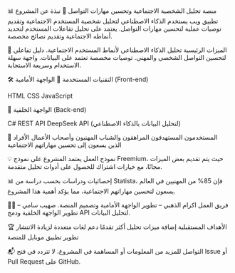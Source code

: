 📊 منصة تحليل الشخصية الاجتماعية وتحسين مهارات التواصل
📝 نبذة عن المشروع
تطبيق ويب يستخدم الذكاء الاصطناعي لتحليل شخصية المستخدم الاجتماعية وتقديم توصيات عملية لتحسين مهارات التواصل. يعتمد على تحليل تفاعلات المستخدم لتحديد أنماطه الاجتماعية وتقديم نصائح مخصصة.

🚀 الميزات الرئيسية
تحليل الذكاء الاصطناعي لأنماط المستخدم الاجتماعية.
دليل تفاعلي لتحسين التواصل الشخصي والمهني.
توصيات مخصصة تعتمد على البيانات.
واجهة سهلة الاستخدام وسريعة الاستجابة.

🛠️ التقنيات المستخدمة
🔹 الواجهة الأمامية (Front-end)

HTML
CSS
JavaScript

🔹 الواجهة الخلفية (Back-end)

C#
REST API
DeepSeek API (لتحليل البيانات بالذكاء الاصطناعي)


🎯 المستخدمون المستهدفون
المراهقون والشباب
المهنيون وأصحاب الأعمال
الأفراد الذين يسعون إلى تحسين مهاراتهم الاجتماعية

💡 نموذج العمل
يعتمد المشروع على نموذج Freemium، حيث يتم تقديم بعض الميزات مجانًا، مع خيارات اشتراك للحصول على أدوات تحليل متقدمة.

📊 إحصائيات ودراسات
بحسب دراسة من Statista، فإن 85% من المهنيين في العالم يسعون لتحسين مهاراتهم الاجتماعية، مما يؤكد أهمية هذا المشروع.

👨‍💻 فريق العمل
اكرام الذهبي – تطوير الواجهة الأمامية وتصميم المنصة.
صهيب سامي – تطوير الواجهة الخلفية ودمج API لتحليل البيانات.

🏆 الأهداف المستقبلية
إضافة ميزات تحليل أكثر تقدمًا
دعم لغات متعددة لزيادة الانتشار
تطوير تطبيق موبايل للمنصة

📬 التواصل
للمزيد من المعلومات أو المساهمة في المشروع، لا تتردد في فتح Issue أو Pull Request على GitHub.
